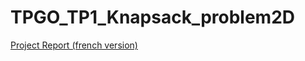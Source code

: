 # TPGO_TP1_Knapsack_problem2D
[Project Report (french version)](https://docs.google.com/document/d/1l_Ty_EdHvo2P0TA00XA08N1nQM5Wej6SF0c6Vk6oriw/ "Google Docs file")
